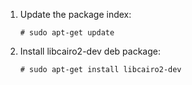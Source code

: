 1. Update the package index:

   ```
   # sudo apt-get update
   ```

2. Install libcairo2-dev deb package:

   ```
   # sudo apt-get install libcairo2-dev
   ```